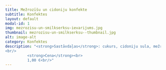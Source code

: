 ```yaml
---
title: Mežrozīšu un cidoniju konfekte
subtitle: Konfektes
layout: default
modal-id: 1
img: mezrozisu-un-smilkserksu-ievarijums.jpg
thumbnail: mezrozisu-un-smilkserksu--thumbnail.jpg
alt: image-alt
category: Konfektes
description: "<strong>Sastāvdaļas</strong>: cukurs, cidoniju sula, mežrozīšu pulveris.<br/>
<br/>
          <strong>Cena</strong><br>
          1,00 €<br/>"
---
```

